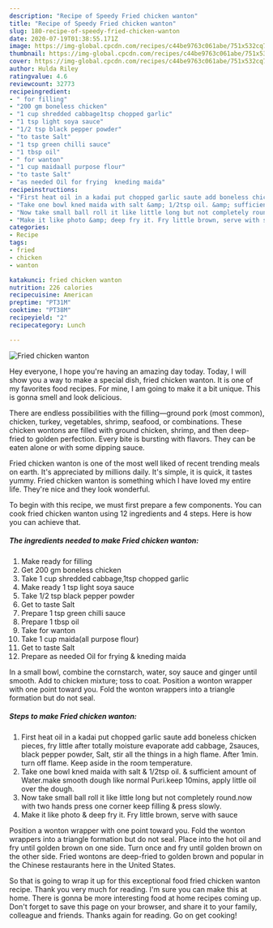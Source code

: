 ```yaml
---
description: "Recipe of Speedy Fried chicken wanton"
title: "Recipe of Speedy Fried chicken wanton"
slug: 180-recipe-of-speedy-fried-chicken-wanton
date: 2020-07-19T01:38:55.171Z
image: https://img-global.cpcdn.com/recipes/c44be9763c061abe/751x532cq70/fried-chicken-wanton-recipe-main-photo.jpg
thumbnail: https://img-global.cpcdn.com/recipes/c44be9763c061abe/751x532cq70/fried-chicken-wanton-recipe-main-photo.jpg
cover: https://img-global.cpcdn.com/recipes/c44be9763c061abe/751x532cq70/fried-chicken-wanton-recipe-main-photo.jpg
author: Hulda Riley
ratingvalue: 4.6
reviewcount: 32773
recipeingredient:
- " for filling"
- "200 gm boneless chicken"
- "1 cup shredded cabbage1tsp chopped garlic"
- "1 tsp light soya sauce"
- "1/2 tsp black pepper powder"
- "to taste Salt"
- "1 tsp green chilli sauce"
- "1 tbsp oil"
- " for wanton"
- "1 cup maidaall purpose flour"
- "to taste Salt"
- "as needed Oil for frying  kneding maida"
recipeinstructions:
- "First heat oil in a kadai put chopped garlic saute add boneless chicken pieces, fry little after totally moisture evaporate add cabbage, 2sauces, black pepper powder, Salt, stir all the things in a high flame. After 1min. turn off flame. Keep aside in the room temperature."
- "Take one bowl kned maida with salt &amp; 1/2tsp oil. &amp; sufficient amount of Water.make smooth dough like normal Puri.keep 10mins, apply little oil over the dough."
- "Now take small ball roll it like little long but not completely round.now with two hands press one corner keep filling &amp; press slowly."
- "Make it like photo &amp; deep fry it. Fry little brown, serve with sauce"
categories:
- Recipe
tags:
- fried
- chicken
- wanton

katakunci: fried chicken wanton 
nutrition: 226 calories
recipecuisine: American
preptime: "PT31M"
cooktime: "PT38M"
recipeyield: "2"
recipecategory: Lunch

---
```



![Fried chicken wanton](https://img-global.cpcdn.com/recipes/c44be9763c061abe/751x532cq70/fried-chicken-wanton-recipe-main-photo.jpg)

Hey everyone, I hope you're having an amazing day today. Today, I will show you a way to make a special dish, fried chicken wanton. It is one of my favorites food recipes. For mine, I am going to make it a bit unique. This is gonna smell and look delicious.

There are endless possibilities with the filling—ground pork (most common), chicken, turkey, vegetables, shrimp, seafood, or combinations. These chicken wontons are filled with ground chicken, shrimp, and then deep-fried to golden perfection. Every bite is bursting with flavors. They can be eaten alone or with some dipping sauce.

Fried chicken wanton is one of the most well liked of recent trending meals on earth. It's appreciated by millions daily. It's simple, it is quick, it tastes yummy. Fried chicken wanton is something which I have loved my entire life. They're nice and they look wonderful.


To begin with this recipe, we must first prepare a few components. You can cook fried chicken wanton using 12 ingredients and 4 steps. Here is how you can achieve that.

<!--inarticleads1-->

##### The ingredients needed to make Fried chicken wanton:

1. Make ready  for filling
1. Get 200 gm boneless chicken
1. Take 1 cup shredded cabbage,1tsp chopped garlic
1. Make ready 1 tsp light soya sauce
1. Take 1/2 tsp black pepper powder
1. Get to taste Salt
1. Prepare 1 tsp green chilli sauce
1. Prepare 1 tbsp oil
1. Take  for wanton
1. Take 1 cup maida(all purpose flour)
1. Get to taste Salt
1. Prepare as needed Oil for frying &amp; kneding maida


In a small bowl, combine the cornstarch, water, soy sauce and ginger until smooth. Add to chicken mixture; toss to coat. Position a wonton wrapper with one point toward you. Fold the wonton wrappers into a triangle formation but do not seal. 

<!--inarticleads2-->

##### Steps to make Fried chicken wanton:

1. First heat oil in a kadai put chopped garlic saute add boneless chicken pieces, fry little after totally moisture evaporate add cabbage, 2sauces, black pepper powder, Salt, stir all the things in a high flame. After 1min. turn off flame. Keep aside in the room temperature.
1. Take one bowl kned maida with salt &amp; 1/2tsp oil. &amp; sufficient amount of Water.make smooth dough like normal Puri.keep 10mins, apply little oil over the dough.
1. Now take small ball roll it like little long but not completely round.now with two hands press one corner keep filling &amp; press slowly.
1. Make it like photo &amp; deep fry it. Fry little brown, serve with sauce


Position a wonton wrapper with one point toward you. Fold the wonton wrappers into a triangle formation but do not seal. Place into the hot oil and fry until golden brown on one side. Turn once and fry until golden brown on the other side. Fried wontons are deep-fried to golden brown and popular in the Chinese restaurants here in the United States. 

So that is going to wrap it up for this exceptional food fried chicken wanton recipe. Thank you very much for reading. I'm sure you can make this at home. There is gonna be more interesting food at home recipes coming up. Don't forget to save this page on your browser, and share it to your family, colleague and friends. Thanks again for reading. Go on get cooking!
